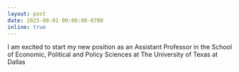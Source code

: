 ```yaml
---
layout: post
date: 2025-08-01 00:00:00-0700
inline: true
---
```


I am excited to start my new position as an Assistant Professor in the School of Economic, Political and Policy Sciences at The University of Texas at Dallas